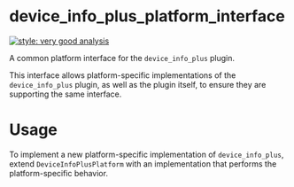 # device_info_plus_platform_interface

[![style: very good analysis][very_good_analysis_badge]][very_good_analysis_link]

A common platform interface for the `device_info_plus` plugin.

This interface allows platform-specific implementations of the `device_info_plus` plugin, as well as the plugin itself, to ensure they are supporting the same interface.

# Usage

To implement a new platform-specific implementation of `device_info_plus`, extend `DeviceInfoPlusPlatform` with an implementation that performs the platform-specific behavior.

[very_good_analysis_badge]: https://img.shields.io/badge/style-very_good_analysis-B22C89.svg
[very_good_analysis_link]: https://pub.dev/packages/very_good_analysis